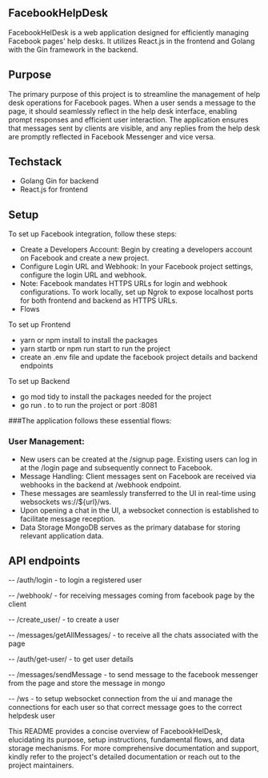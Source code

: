 ## FacebookHelpDesk
FacebookHelDesk is a web application designed for efficiently managing Facebook pages' help desks. It utilizes React.js in the frontend and Golang with the Gin framework in the backend.

## Purpose
The primary purpose of this project is to streamline the management of help desk operations for Facebook pages. When a user sends a message to the page, it should seamlessly reflect in the help desk interface, enabling prompt responses and efficient user interaction. The application ensures that messages sent by clients are visible, and any replies from the help desk are promptly reflected in Facebook Messenger and vice versa.

## Techstack
 - Golang Gin for backend
 - React.js for frontend

## Setup
To set up Facebook integration, follow these steps:

- Create a Developers Account: Begin by creating a developers account on Facebook and create a new project.
- Configure Login URL and Webhook: In your Facebook project settings, configure the login URL and webhook.
- Note: Facebook mandates HTTPS URLs for login and webhook configurations. To work locally, set up Ngrok to expose localhost ports for both frontend and backend as HTTPS URLs.
- Flows

To set up Frontend 

- yarn or npm install to install the packages
- yarn startb or npm run start to run the project
- create an .env file and update the facebook project details and backend endpoints

To set up Backend

- go mod tidy to install the packages needed for the project
- go run . to to run the project or port :8081

###The application follows these essential flows:

### User Management:
- New users can be created at the /signup page.
Existing users can log in at the /login page and subsequently connect to Facebook.
- Message Handling:
Client messages sent on Facebook are received via webhooks in the backend at /webhook endpoint.
- These messages are seamlessly transferred to the UI in real-time using websockets ws://${url}/ws.
- Upon opening a chat in the UI, a websocket connection is established to facilitate message reception.
- Data Storage
MongoDB serves as the primary database for storing relevant application data.

## API endpoints

-- /auth/login - to login a registered user

-- /webhook/ - for receiving messages coming from facebook page by the client

-- /create_user/ - to create a user

-- /messages/getAllMessages/ - to receive all the chats associated with the page

-- /auth/get-user/ - to get user details

-- /messages/sendMessage - to send message to the facebook messenger from the page and store the message in mongo

-- /ws - to setup websocket connection from the ui and manage the connections for each user so that correct message goes to the correct          helpdesk user

This README provides a concise overview of FacebookHelDesk, elucidating its purpose, setup instructions, fundamental flows, and data storage mechanisms. For more comprehensive documentation and support, kindly refer to the project's detailed documentation or reach out to the project maintainers.
